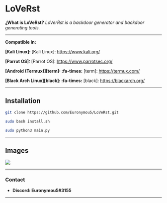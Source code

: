 # LoVeRst
**¿What is LoVeRst?** *LoVerRst is a backdoor generator and backdoor generating tools.*


----

**Compatible In:**

**[Kali Linux]: <i class="fa-solid fa-check"></i>**
[Kali Linux]: https://www.kali.org/

**[Parrot OS]: <i class="fa-solid fa-check"></i>**
[Parrot OS]: https://www.parrotsec.org/  

**[Android (Termux)][term]: :fa-times:**
[term]: https://termux.com/

**[Black Arch Linux][black]: :fa-times:**
[black]: https://blackarch.org/

---
## Installation

```bash
git clone https://github.com/Euronymou5/LoVeRst.git
```
```bash
sudo bash install.sh
```
```bash
sudo python3 main.py
```
----

## Images

![](https://media.discordapp.net/attachments/995599976463859713/1028492211966451752/unknown.png?width=429&height=308)

---

### Contact

- **Discord: Euronymou5#3155**

---
